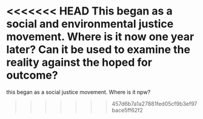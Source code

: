 <<<<<<< HEAD
This began as a social and environmental justice movement. Where is it now one year later? Can it be used to examine the reality against the hoped for outcome?
=======
this began as a social justice movement. Where is it npw?
>>>>>>> 457d6b7a1a27881fed05cf9b3ef97bace5ff62f2
